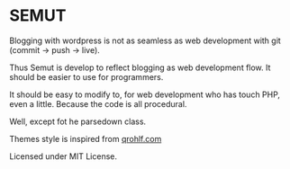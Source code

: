 # SEMUT

Blogging with wordpress is not as seamless as web development with git (commit -> push -> live).

Thus Semut is develop to reflect blogging as web development flow. It should be easier to use for programmers.

It should be easy to modify to, for web development who has touch PHP, even a little. Because the code is all procedural.

Well, except fot he parsedown class.

Themes style is inspired from [qrohlf.com](http://qrohlf.com/posts/learn-to-code-then-learn-cs/)

Licensed under MIT License.